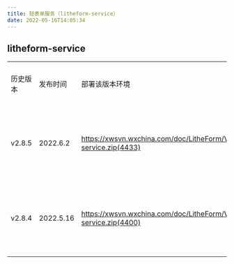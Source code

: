 ```yaml
---
title: 轻表单服务（litheform-service）
date: 2022-05-16T14:05:34
---
```


## litheform-service

||||||
|---|---|---|---|---|
|历史版本|发布时间|部署该版本环境|下载路径|服务说明|
|v2.8.5|2022.6.2|https://xwsvn.wxchina.com/doc/LitheForm/V1.2/litheform-service.zip(4433)|修复缺陷升级fastjson版本到1.2.83#5172修复同时导出引起导出文件url一致问题|
|v2.8.4|2022.5.16|https://xwsvn.wxchina.com/doc/LitheForm/V1.2/litheform-service.zip(4400)|\- 超级表单支持水印分离\- 支持图片压缩级别设置\- 解决表单自关联错误\- 单选控件错误|